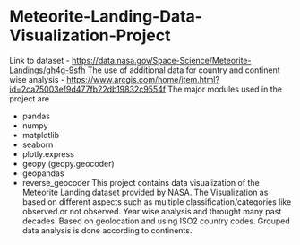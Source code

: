 # Meteorite-Landing-Data-Visualization-Project
Link to dataset - https://data.nasa.gov/Space-Science/Meteorite-Landings/gh4g-9sfh
The use of additional data for country and continent wise analysis - https://www.arcgis.com/home/item.html?id=2ca75003ef9d477fb22db19832c9554f
The major modules used in the project are
* pandas
* numpy
* matplotlib
* seaborn
* plotly.express
* geopy (geopy.geocoder)
* geopandas
* reverse_geocoder
This project contains data visualization of the Meteorite Landing dataset provided by NASA. The Visualization as based on different aspects such as multiple classification/categories like observed or not observed. 
Year wise analysis and throught many past decades.
Based on geolocation and using ISO2 country codes. Grouped data analysis is done according to continents.

